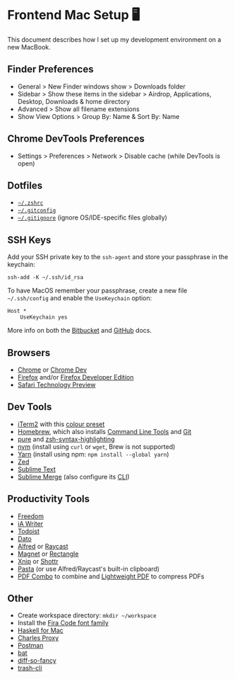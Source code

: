 # Frontend Mac Setup 🖥

This document describes how I set up my development environment on a new MacBook.

## Finder Preferences

* General > New Finder windows show > Downloads folder
* Sidebar > Show these items in the sidebar > Airdrop, Applications, Desktop, Downloads & home directory
* Advanced > Show all filename extensions
* Show View Options > Group By: Name & Sort By: Name

## Chrome DevTools Preferences

* Settings > Preferences > Network > Disable cache (while DevTools is open)

## Dotfiles

* [`~/.zshrc`](./.zshrc)
* [`~/.gitconfig`](./.gitconfig)
* [`~/.gitignore`](./.gitignore) (ignore OS/IDE-specific files globally)

## SSH Keys

Add your SSH private key to the `ssh-agent` and store your passphrase in the keychain:

```
ssh-add -K ~/.ssh/id_rsa
```

To have MacOS remember your passphrase, create a new file `~/.ssh/config` and enable the `UseKeychain` option:

```
Host *
    UseKeychain yes
```

More info on both the [Bitbucket](https://confluence.atlassian.com/bitbucket/set-up-an-ssh-key-728138079.html#SetupanSSHkey-ssh2SetupSSHonmacOS/Linux) and [GitHub](https://help.github.com/articles/generating-a-new-ssh-key-and-adding-it-to-the-ssh-agent/) docs.

## Browsers

* [Chrome](https://www.google.com/chrome/) or [Chrome Dev](https://www.google.com/chrome/dev/)
* [Firefox](https://www.mozilla.org/en-US/firefox/new/) and/or [Firefox Developer Edition](https://www.mozilla.org/en-US/firefox/developer/)
* [Safari Technology Preview](https://developer.apple.com/safari/technology-preview/)

## Dev Tools

* [iTerm2](https://www.iterm2.com/) with this [colour preset](https://draculatheme.com/iterm/)
* [Homebrew](https://brew.sh/), which also installs [Command Line Tools](http://osxdaily.com/2014/02/12/install-command-line-tools-mac-os-x/) and [Git](http://git-scm.com/)
* [pure](https://github.com/sindresorhus/pure) and [zsh-syntax-highlighting
](https://github.com/zsh-users/zsh-syntax-highlighting)
* [nvm](https://github.com/creationix/nvm) (install using `curl` or `wget`, Brew is not supported)
* [Yarn](https://yarnpkg.com/) (install using npm: `npm install --global yarn`)
* [Zed](https://zed.dev)
* [Sublime Text](https://www.sublimetext.com/)
* [Sublime Merge](https://www.sublimemerge.com/) (also configure its [CLI](https://forum.sublimetext.com/t/os-x-command-line-for-sublime-merge/39150))

## Productivity Tools

* [Freedom](https://freedom.to/)
* [iA Writer](https://ia.net/writer)
* [Todoist](https://todoist.com)
* [Dato](https://sindresorhus.com/dato)
* [Alfred](https://www.alfredapp.com/) or [Raycast](https://www.raycast.com)
* [Magnet](http://magnet.crowdcafe.com/) or [Rectangle](https://rectangleapp.com/)
* [Xnip](http://xnipapp.com/) or [Shottr](https://shottr.cc)
* [Pasta](https://getpasta.com/) (or use Alfred/Raycast's built-in clipboard)
* [PDF Combo](https://apps.apple.com/au/app/pdfcombo/id1030461463) to combine and [Lightweight PDF](https://apps.apple.com/au/app/lightweight-pdf/id1450640351) to compress PDFs

## Other

* Create workspace directory: `mkdir ~/workspace`
* Install the [Fira Code font family](https://github.com/tonsky/FiraCode)
* [Haskell for Mac](http://haskellformac.com/)
* [Charles Proxy](https://www.charlesproxy.com/)
* [Postman](https://www.getpostman.com/)
* [bat](https://github.com/sharkdp/bat)
* [diff-so-fancy](https://github.com/so-fancy/diff-so-fancy)
* [trash-cli](https://github.com/sindresorhus/trash-cli)
